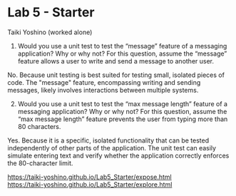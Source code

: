 # Lab 5 - Starter
Taiki Yoshino  (worked alone)


1) Would you use a unit test to test the “message” feature of a messaging application? Why or why not? For this question, assume the “message” feature allows a user to write and send a message to another user.  

No. Because unit testing is best suited for testing small, isolated pieces of code. The "message" feature, encompassing writing and sending messages, likely involves interactions between multiple systems. 

2) Would you use a unit test to test the “max message length” feature of a messaging application? Why or why not? For this question, assume the “max message length” feature prevents the user from typing more than 80 characters.  

Yes. Because it is a specific, isolated functionality that can be tested independently of other parts of the application. The unit test can easily simulate entering text and verify whether the application correctly enforces the 80-character limit. 

https://taiki-yoshino.github.io/Lab5_Starter/expose.html    
https://taiki-yoshino.github.io/Lab5_Starter/explore.html   


